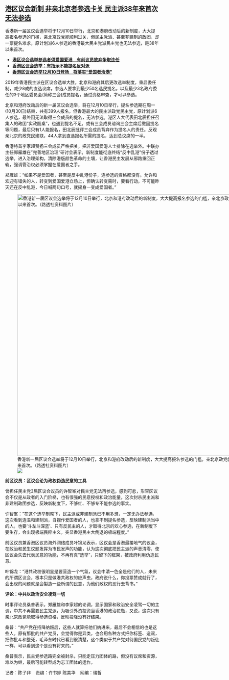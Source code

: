 <!--1698747420000-->
[港区议会新制 非亲北京者参选卡关 民主派38年来首次无法参选](https://www.rfa.org/mandarin/yataibaodao/gangtai/ec-10312023061658.html)
------

<p>香港新一届区议会选举将于12月10日举行，北京和港府改动后的新制度，大大提高报名参选的门槛，亲北京政党能顺利过关，但民主党派、甚至非建制的政团，却一票提名难求，原计划派6人参选的香港最大民主党派民主党也无法参选，是38年以来首次。</p><ul><li><strong><span class="result-title"><a class="state-published" href="https://www.rfa.org/mandarin/yataibaodao/gangtai/gf-10182023081421.html">港区议会选举参选者须爱国爱港　有前议员放弃争取连任</a></span></strong></li><li><strong><span class="result-title"> <a class="state-published" href="https://www.rfa.org/mandarin/Xinwen/3-09232023120147.html">香港区议会选举：有指示不能提名反对派</a> </span></strong></li><li><span class="result-title"><a class="state-published" href="https://www.rfa.org/mandarin/Xinwen/4-07242023112209.html"><strong>香港区议会选举12月10日登场　将落实“爱国者治港”</strong></a></span></li></ul><p>2019年香港民主派在区议会选举大胜，北京和港府其后更改选举制度，重启委任制，减少8成的直选议席，参选人要拿到最少50名选民提名，以及最少3名政府委任的3个地区委员会(简称三会)成员提名，通过资格审查，才可以参选。</p><p>北京和港府改动后的新一届区议会选举，将在12月10日举行，提名参选期在周一(10月30日)结束，共有399人报名，但香港最大的民主派政党民主党，原计划派6人参选，最终因无法取得三会成员的提名，无法参选。港区人大代表田北辰担任召集人的政团“实政圆桌”，也遇到提名不足，或有三会成员谘询三会主席后撤回提名等问题，最后只有1人能报名，田北辰批评三会成员背弃作为提名人的责任。反观亲北京的政党民建联，44人拿到直选报名所需的提名，达到总议席的一半。</p><p>香港特首李家超赞扬三会成员严格把关，把非爱国爱港人士排除在选举外。中联办主任郑雁雄在”完善地区治理”研讨会表示，新制度能彻底终结“反中乱港”份子透过选举，进入治理架构，清除港版颜色革命的土壤，让香港民主发展从邪路重回正轨，强调管治权必须掌握在爱国者之手。</p><p>郑雁雄：“如果不是爱国者，甚至是反中乱港份子，连参选的资格都没有。允许和欢迎有错失的人，转变到爱国爱港立场上，但确认转变需时，要看行动，不可能昨天还在反中乱港，今日喊两句口号，就摇身一变成爱国者。”</p><p><figure class="image-richtext image-inline captioned" style="width:1280px;"><img alt="香港新一届区议会选举将于12月10日举行，北京和港府改动后的新制度，大大提高报名参选的门槛，亲北京政党能顺利过关，但民主党派、原计划派6人参选的香港最大民主党派民主党也无法参选，是38年以来首次。（路透社资料图片）" height="853" src="https://www.rfa.org/mandarin/yataibaodao/gangtai/ec-10312023061658.html/2021-09-26t113138z_1470648765_rc2mxp9z8fhy_rtrmadp_3_hongkong-security.jpg/@@images/ececdc03-c0a0-4f07-bfae-f7ca9bf8b8be.jpeg" title="2021-09-26T113138Z_1470648765_RC2MXP9Z8FHY_RTRMADP_3_HONGKONG-SECURITY.JPG" width="1280"/><figcaption class="image-caption">香港新一届区议会选举将于12月10日举行，北京和港府改动后的新制度，大大提高报名参选的门槛，亲北京政党能顺利过关，但民主党派、原计划派6人参选的香港最大民主党派民主党也无法参选，是38年以来首次。（路透社资料图片）</figcaption><small></small><div id="zoomattribute"><a data-caption="香港新一届区议会选举将于12月10日举行，北京和港府改动后的新制度，大大提高报名参选的门槛，亲北京政党能顺利过关，但民主党派、原计划派6人参选的香港最大民主党派民主党也无法参选，是38年以来首次。（路透社资料图片）" data-fancybox="" href="https://www.rfa.org/mandarin/yataibaodao/gangtai/ec-10312023061658.html/2021-09-26t113138z_1470648765_rc2mxp9z8fhy_rtrmadp_3_hongkong-security.jpg" id="single_image" title="香港新一届区议会选举将于12月10日举行，北京和港府改动后的新制度，大大提高报名参选的门槛，亲北京政党能顺利过关，但民主党派、原计划派6人参选的香港最大民主党派民主党也无法参选，是38年以来首次。（路透社资料图片）"><img src="/++plone++rfa-resources/img/icon-zoom.png"/></a></div></figure></p><p><strong>前区议员：区议会沦为政权伪造民意的工具</strong></p><p>曾担任民主党3届区议会议员的许智峯对民主党无法再参选，感到可悲，形容区议会不仅是从政者的入门阶梯，也有很强的民意授权和政治能量，这次封杀民主派和非建制政团参选，反映新制度下，不够红、不够专不能参选的事实。</p><p>许智峯：”在这个选举制席下，民主派或非建制派已不用多想，一定无办法参选，这次看到连温和建制派，自视作爱国者的人，也拿不到提名参选，反映建制派当中的人，也要‘斗左斗深蓝’、只有反民主的人，才取得北京的欢心参选，在新制度下要生存，会出现极端民粹主义，突显香港民主大倒退的极端程度。”</p><p>前区议员兼香港区议员海外网络成员叶锦龙表示，区议会是香港最接地气的议会，在政治和民生议题发挥为市民发声的功能，认为这次彻底把民主派的声音清零，使区议会失去代表民意的功能，不再有真“选举”，只留下的框架，被政府利用伪造民意。</p><p>叶锦龙：“港共政权很明显是要营造一个气氛，议会中清一色全是他们的人，未来的所谓区议会，根本只是做港共政权的应声虫，政府说什么，你投票赞成就行了，会出现的问题就是会製造一些所谓的民意，为他们政权的恶行去背书。”</p><p><strong>评论：中共以政治安全凌驾一切</strong></p><p>时事评论员桑普表示，郑雁雄和李家超的论调，显示国家和政治安全凌驾一切的主调，中共不再需要民主党派，为吸引外资投资当香港的政治花瓶，又说，这次只有亲北京政党能取得参选资格，反映投降没有好结果。</p><p>桑普：“共产党在招降纳叛后，这些人就算把他们纳进来，最后不会相信的也是这些人。原有那批的共产党员，会觉得你是异类，也会用各种方式把你标签、造谣，把你批斗和整死，毛泽东时代已看到很清楚，这个类似于共产党对待国民党的叛徒一样，可以看到这个是没有将来的。”</p><p>桑普表示，民主党参选路完全被封杀，只能走压力团体的路，但没有议席和资源，难以为继，最后可能转型成为志工团体的运作。</p><p>记者：陈子非    责编：许书婷 陈美华    网编：瑞哲</p>
